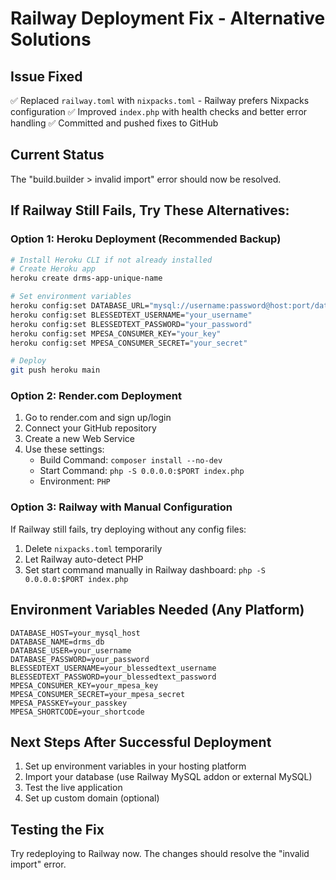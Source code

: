# Railway Deployment Fix - Alternative Solutions

## Issue Fixed

✅ Replaced `railway.toml` with `nixpacks.toml` - Railway prefers Nixpacks configuration
✅ Improved `index.php` with health checks and better error handling
✅ Committed and pushed fixes to GitHub

## Current Status

The "build.builder > invalid import" error should now be resolved.

## If Railway Still Fails, Try These Alternatives:

### Option 1: Heroku Deployment (Recommended Backup)

```bash
# Install Heroku CLI if not already installed
# Create Heroku app
heroku create drms-app-unique-name

# Set environment variables
heroku config:set DATABASE_URL="mysql://username:password@host:port/database"
heroku config:set BLESSEDTEXT_USERNAME="your_username"
heroku config:set BLESSEDTEXT_PASSWORD="your_password"
heroku config:set MPESA_CONSUMER_KEY="your_key"
heroku config:set MPESA_CONSUMER_SECRET="your_secret"

# Deploy
git push heroku main
```

### Option 2: Render.com Deployment

1. Go to render.com and sign up/login
2. Connect your GitHub repository
3. Create a new Web Service
4. Use these settings:
   - Build Command: `composer install --no-dev`
   - Start Command: `php -S 0.0.0.0:$PORT index.php`
   - Environment: `PHP`

### Option 3: Railway with Manual Configuration

If Railway still fails, try deploying without any config files:

1. Delete `nixpacks.toml` temporarily
2. Let Railway auto-detect PHP
3. Set start command manually in Railway dashboard: `php -S 0.0.0.0:$PORT index.php`

## Environment Variables Needed (Any Platform)

```
DATABASE_HOST=your_mysql_host
DATABASE_NAME=drms_db
DATABASE_USER=your_username
DATABASE_PASSWORD=your_password
BLESSEDTEXT_USERNAME=your_blessedtext_username
BLESSEDTEXT_PASSWORD=your_blessedtext_password
MPESA_CONSUMER_KEY=your_mpesa_key
MPESA_CONSUMER_SECRET=your_mpesa_secret
MPESA_PASSKEY=your_passkey
MPESA_SHORTCODE=your_shortcode
```

## Next Steps After Successful Deployment

1. Set up environment variables in your hosting platform
2. Import your database (use Railway MySQL addon or external MySQL)
3. Test the live application
4. Set up custom domain (optional)

## Testing the Fix

Try redeploying to Railway now. The changes should resolve the "invalid import" error.
